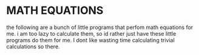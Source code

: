 # MATH EQUATIONS
the following are a bunch of little programs that perfom math equations for me.
i am too lazy to calculate them, so id rather just have these little programs do them for me.
I dont like wasting time calculating trivial calculations so there.
